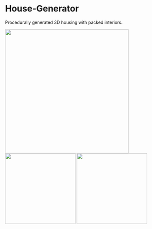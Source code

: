 # House-Generator
Procedurally generated 3D housing with packed interiors. 

<img src="https://pbs.twimg.com/media/DNuFD-XW0AEwb8F?format=jpg&name=small" height=400px>
<div>
  <img src="https://pbs.twimg.com/media/DM68YxQX4AAUJVh?format=jpg&name=small" height=228px>
  <img src="https://pbs.twimg.com/media/DOC2OgJWkAE4oRa?format=jpg&name=small" height=228px>
</div>
